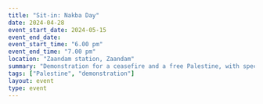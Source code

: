 ```yaml
---
title: "Sit-in: Nakba Day"
date: 2024-04-28
event_start_date: 2024-05-15
event_end_date: 
event_start_time: "6.00 pm"
event_end_time: "7.00 pm"
location: "Zaandam station, Zaandam"
summary: "Demonstration for a ceasefire and a free Palestine, with special attention for remembering the Nakba of 1948 and halting the ongoing Nakba now."
tags: ["Palestine", "demonstration"]
layout: event
type: event
---
```

